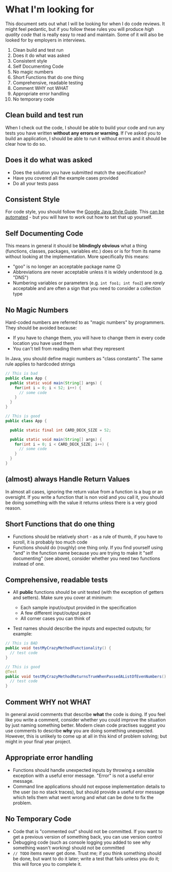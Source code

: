 # What I'm looking for

This document sets out what I will be looking for when I do code reviews. It might feel pedantic, but if you follow these rules you will produce *high quality code* that is really easy to read and maintain. Some of it will also be looked for by employers in interviews.

1. Clean build and test run
2. Does it do what was asked
3. Consistent style
4. Self Documenting Code
5. No magic numbers
6. Short Functions that do one thing
7. Comprehensive, readable testing
8. Comment WHY not WHAT
9. Appropriate error handling
10. No temporary code

## Clean build and test run

When I check out the code, I should be able to build your code and run any tests you have written **without any errors or warning**. If I've asked you to build an application, I should be able to run it without errors and it should be clear how to do so.

## Does it do what was asked

* Does the solution you have submitted match the specification?
* Have you covered all the example cases provided
* Do all your tests pass

## Consistent Style

For code style, you should follow the [Google Java Style Guide](https://google.github.io/styleguide/javaguide.html). This [can be automated](https://github.com/google/google-java-format) - but you will have to work out how to set that up yourself.

## Self Documenting Code

This means in general it should be **blindingly obvious** what a thing (functions, classes, packages, variables etc.) does or is for from its name without looking at the implementation. More specifically this means:

* "goo" is no longer an acceptable package name :wink:
* Abbreviations are never acceptable unless it is widely understood (e.g. "DNS")
* Numbering variables or parameters (e.g. `int foo1; int foo2`) are *rarely* acceptable and are often a sign that you need to consider a collection type

## No Magic Numbers

Hard-coded numbers are referred to as "magic numbers" by programmers. They should be avoided because:

* If you have to change them, you will have to change them in every code location you have used them
* You can't tell from reading them what they represent

In Java, you should define magic numbers as "class constants". The same rule applies to hardcoded strings

```java
// This is bad
public class App {
  public static void main(String[] args) {
    for(int i = 0; i < 52; i++) {
      // some code
    }
  }
}

// This is good
public class App {

  public static final int CARD_DECK_SIZE = 52;

  public static void main(String[] args) {
    for(int i = 0; i < CARD_DECK_SIZE; i++) {
      // some code
    }
  }
}

```

## (almost) always Handle Return Values

In almost all cases, ignoring the return value from a function is a bug or an oversight. If you write a function that is non void and you call it, you should be doing something with the value it returns unless there is a very good reason.

## Short Functions that do one thing

* Functions should be relatively short - as a rule of thumb, if you have to scroll, it is probably too much code
* Functions should do (roughly) one thing only. If you find yourself using "and" in the function name because you are trying to make it "self documenting" (see above), consider whether you need two functions instead of one.

## Comprehensive, readable tests

* All **public** functions should be unit tested (with the exception of getters and setters). Make sure you cover at minimum:

  * Each sample input/output provided in the specification
  * A few different input/output pairs
  * All corner cases you can think of

* Test names should describe the inputs and expected outputs; for example:

```java
// This is BAD
public void testMyCrazyMethodFunctionality() {
  // test code
}

// This is good
@Test
public void testMyCrazyMethodReturnsTrueWhenPassedAListOfEvenNumbers() {
  // test code
}
```

## Comment WHY not WHAT

In general avoid comments that describe **what** the code is doing. If you feel like you write a comment, consider whether you could improve the situation by just naming something better. Modern clean code practises suggest you use comments to describe **why** you are doing something unexpected. However, this is unlikely to come up at all in this kind of problem solving; but might in your final year project.

## Appropriate error handling

* Functions should handle unexpected inputs by throwing a sensible exception with a useful error message. "Error" is not a useful error message.
* Command line applications should not expose implementation details to the user (so no stack traces), but should provide a useful eror message which tells them what went wrong and what can be done to fix the problem.

## No Temporary Code

* Code that is "commented out" should not be committed. If you want to get a previous version of something back, you can use version control
* Debugging code (such as console logging you added to see why something wasn't working) should not be committed
* `// TODO` items never get done. Trust me; if you think something should be done, but want to do it later; write a test that fails unless you do it; this will force you to complete it.
